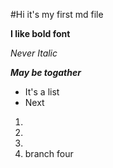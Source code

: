 #Hi it's my first md file

**I like bold font**

*Never Italic*

***May be togather***

- It's a list
- Next


1. 
2. 
3. 
4. branch four
